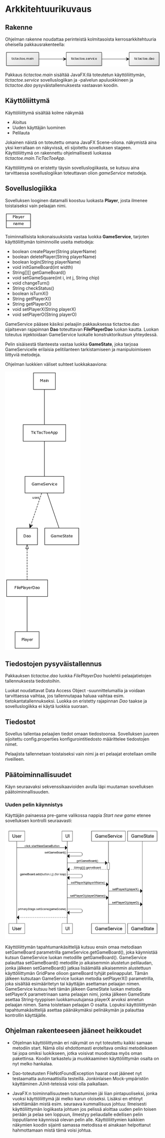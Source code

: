 # Arkkitehtuurikuvaus

## Rakenne

Ohjelman rakenne noudattaa perinteistä kolmitasoista kerrosarkkitehtuuria oheisella pakkausrakenteella:

![Koodin pakkausrakenne](./assets/tictactoe_packages.png)

Pakkaus *tictactoe.main* sisältää JavaFX:llä toteutetun käyttöliittymän, *tictactoe.service* sovelluslogiikan ja -palvelun apuluokkineen ja *tictactoe.dao* pysyväistallennuksesta vastaavan koodin.

## Käyttöliittymä

Käyttöliiittymä sisältää kolme näkymää

* Aloitus
* Uuden käyttäjän luominen
* Pelilauta

Jokainen näistä on toteutettu omana JavaFX Scene-oliona. näkymistä aina yksi kerrallaan on näkyvissä, eli sijoitettu sovelluksen stageen. Käyttöliittymä on rakennettu ohjelmallisesti luokassa *tictactoe.main.TicTacToeApp*.

Käyttöliittymä on eristetty täysin sovelluslogiikasta, se kutsuu aina tarvittaessa sovelluslogiikan toteuttavan olion *gameService* metodeja.

## Sovelluslogiikka

Sovelluksen looginen datamalli koostuu luokasta **Player**, josta ilmenee toistaiseksi vain pelaajan nimi. 

![Player](./assets/player.png)

Toiminnallisista kokonaisuuksista vastaa luokka **GameService**, tarjoten käyttöliittymän toiminnoille useita metodeja:
* boolean createPlayer(String playerName)
* boolean deletePlayer(String playerName)
* boolean login(String playerName)
* void initGameBoard(int width)
* String[][] getGameBoard()
* void setGameSquare(int i, int j, String chip)
* void changeTurn()
* String checkStatus()
* boolean isTurnX()
* String getPlayerX()
* String getPlayerO()
* void setPlayerX(String playerX)
* void setPlayerO(String playerO)

GameService pääsee käsiksi pelaajiin pakkauksessa tictactoe.dao sijaitsevan rajapinnan **Dao** toteuttavan **FilePlayerDao** luokan kautta. Luokan toteutus injektoidaan GameService luokalle konstruktorikutsun yhteydessä.

Pelin sisäisestä tilanteesta vastaa luokka **GameState**, joka tarjoaa GameServicelle erilaisia pelitilanteen tarkistamiseen ja manipuloimiseen liittyviä metodeja.

Ohjelman luokkien väliset suhteet luokkakaaviona:

![Luokkakaaviona](./assets/tictactoe.png)


## Tiedostojen pysyväistallennus

Pakkauksen *tictactoe.dao* luokka *FilePlayerDao* huolehtii pelaajatietojen tallennuksesta tiedostoihin.

Luokat noudattavat Data Access Object -suunnittelumallia ja voidaan tarvittaessa vaihtaa, jos tallennutapaa haluaa vaihtaa esim. tietokantatallennukseksi. Luokka on eristetty rajapinnan *Dao* taakse ja sovelluslogiikka ei käytä luokkia suoraan.


## Tiedostot

Sovellus tallentaa pelaajien tiedot omaan tiedostoonsa. Sovelluksen juureen sijoitettu config.properties konfigurointitiedosto määrittelee tiedostojen nimet.

Pelaajista tallennetaan toistaiseksi vain nimi ja eri pelaajat erotellaan omille riveilleen.


## Päätoiminnallisuudet

Käyn seuraavaksi sekvenssikaavioiden avulla läpi muutaman sovelluksen päätoiminnallisuuden. 

### Uuden pelin käynnistys

Käyttäjän painaessa pre-game valikossa nappia *Start new game* etenee sovelluksen kontrolli seuraavasti:

![Uuden pelin käynnistys](./assets/sequence_startNewGame.png)

Käyttöliittymän tapahtumankäsittelijä kutsuu ensin omaa metodiaan setGameBoard parametrilla gameService.getGameBoard(), joka käynnistää kutsun GameService luokan metodille getGameBoard(). GameService palauttaa setGameBoard() metodille  jo aikaisemmin alustetun pelilaudan, jonka jälkeen setGameBoard() jatkaa lisäämällä aikaisemmin alustettuun käyttöliittymän GridPane olioon gameBoard tyhjät pelinappulat. Tämän jälkeen kutsutaan GameService luokan metodia setPlayerX() parametrilla, joka sisältää esimääritetyn tai käyttäjän asettaman pelaajan nimen. GameService kutsuu heti tämän jälkeen GameState luokan metodia setPlayerX parametrinaan sama pelaajan nimi, jonka jälkeen GameState asettaa String-tyyppisen luokkamuutujansa playerX arvoksi annetun pelaajan nimen. Sama toistetaan pelaajan O osalta. Lopuksi käyttöliittymän tapahtumakäsittelijä asettaa päänäkymäksi pelinäkymän ja palauttaa kontrollin käyttäjälle.

## Ohjelman rakenteeseen jääneet heikkoudet

* Ohjelman käyttöliittymän eri näkymät on nyt toteutettu kaikki samaan metodiin start. Nämä olisi ehdottomasti eroteltava omiksi metodeikseen tai jopa omiksi luokikseen, jotka voisivat muodostaa myös oman pakettinsa. Koodin tarkastelu ja muokkaaminen käyttöliittymän osalta on nyt melko hankalaa.

* Dao-toteutusten FileNotFoundException haarat ovat jääneet nyt testaamatta automaattisilla testeillä. Jonkinlaisen Mock-ympäristön käyttäminen JUnit-teteissä voisi olla paikallaan.

* JavaFX:n toiminnallisuuteen tutustuminen jäi liian pintapuoliseksi, jonka vuoksi käyttöliittymä jäi melko karun oloiseksi. Lisäksi en ehtinyt selvittämään mistä esim. seuraava kummallisuus johtuu: Ilmeisesti käyttöliittymän logiikasta johtuen jos pelissä aloittaa uuden pelin toisen perään ja pelaa sen loppuun, ilmestyy peliaudalle edellisen pelin lopputilanne käynnissä olevan pelin alle. Käyttöliittymien kaikkien näkymien koodin sijainti samassa metodissa ei ainakaan helpottanut hahmottamaan mistä tämä voisi johtua.